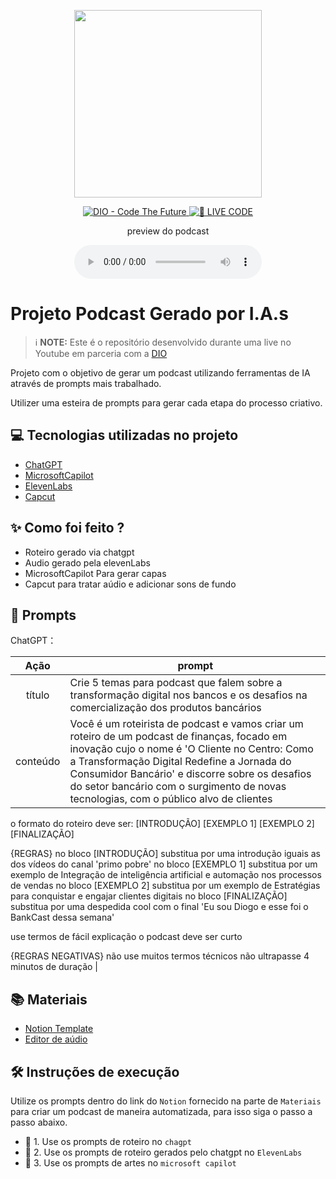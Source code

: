 <p align="center">
<img 
    src="./assets/cover.png"
    width="300"
/>
</p>

<p align="center">
<a href="https://dio.me/">
    <img 
        src="https://img.shields.io/badge/DIO-Code_The_Future-28DA77?logo=youtube" 
        alt="DIO - Code The Future">
</a>
<a href="https://dio.me/">
<img 
    src="https://img.shields.io/badge/🔴_LIVE_CODE-FF5E72" 
    alt="🔴 LIVE CODE">
</a>
</p>

<p align="center">
    preview do podcast
</p>

<div align="center">
    <audio src="output/podcast_editado.MP3" controls title="Podcast editado"></audio>
</div>

# Projeto Podcast Gerado por I.A.s


 > ℹ️ **NOTE:** Este é o repositório desenvolvido durante uma live no Youtube em parceria com a [DIO](https://dio.me)

Projeto com o objetivo de gerar um podcast utilizando ferramentas de IA através de prompts mais trabalhado.

Utilizer uma esteira de prompts para gerar cada etapa do processo criativo.

## 💻 Tecnologias utilizadas no projeto

- [ChatGPT](https://chat.openai.com/) 
- [MicrosoftCapilot](https://copilot.microsoft.com/)
- [ElevenLabs](https://beta.elevenlabs.io/)
- [Capcut](https://www.capcut.com/pt-br/)

## ✨ Como foi feito ?

- Roteiro gerado via chatgpt
- Audio gerado pela elevenLabs
- MicrosoftCapilot Para gerar capas
- Capcut para tratar aúdio e adicionar sons de fundo

## 🧠 Prompts


ChatGPT：

|   Ação   | prompt                                                                                                                                                                                                                                                                         |
| :------: | ------------------------------------------------------------------------------------------------------------------------------------------------------------------------------------------------------------------------------------------------------------------------------ |
|  título  | Crie 5 temas para podcast que falem sobre a transformação digital nos bancos e os desafios na comercialização dos produtos bancários                                                        |
| conteúdo | Você é um roteirista de podcast e vamos criar um roteiro de um podcast de finanças, focado em inovação cujo o nome é 'O Cliente no Centro: Como a Transformação Digital Redefine a Jornada do Consumidor Bancário' e discorre sobre os desafios do setor bancário com o surgimento de novas tecnologias, com o público alvo de clientes

o formato do roteiro deve ser:
[INTRODUÇÃO]
[EXEMPLO 1]
[EXEMPLO 2]
[FINALIZAÇÃO]

{REGRAS}
no bloco [INTRODUÇÃO] substitua por uma introdução iguais as dos vídeos do canal 'primo pobre'
no bloco [EXEMPLO 1] substitua por um exemplo de Integração de inteligência artificial e automação nos processos de vendas
no bloco [EXEMPLO 2] substitua por um exemplo de Estratégias para conquistar e engajar clientes digitais
no bloco [FINALIZAÇÃO] substitua por uma despedida cool com o final 'Eu sou Diogo e esse foi o BankCast dessa semana'

use termos de fácil explicação
o podcast deve ser curto

{REGRAS NEGATIVAS}
não use muitos termos técnicos
não ultrapasse 4 minutos de duração |

## 📚 Materiais

- [Notion Template](https://helpful-jump-17b.notion.site/PAS-Podcast-AI-Studio-210489e15d7a4a73b743bb159e45d06f?pvs=4)
- [Editor de aúdio](https://www.capcut.com/editor?from_page=landing_page&__action_from=picture_V%C3%ADdeos%20profissionais%20em%20minutos,%20n%C3%A3o%20em%20horas.)


## 🛠️ Instruções de execução

Utilize os prompts dentro do link do `Notion` fornecido na parte de `Materiais` para criar um podcast de maneira automatizada, para isso siga o passo a passo abaixo.

- 🤖 1. Use os prompts de roteiro no `chagpt`
- 🤖 2. Use os prompts de roteiro gerados pelo chatgpt no  `ElevenLabs`
- 🤖 3. Use os prompts de artes no `microsoft capilot`

